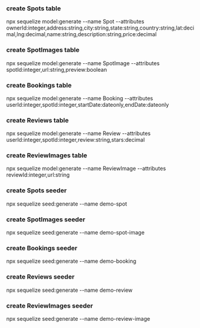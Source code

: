 ### create Spots table

npx sequelize model:generate --name Spot --attributes ownerId:integer,address:string,city:string,state:string,country:string,lat:decimal,lng:decimal,name:string,description:string,price:decimal

### create SpotImages table

npx sequelize model:generate --name SpotImage --attributes spotId:integer,url:string,preview:boolean

### create Bookings table

npx sequelize model:generate --name Booking --attributes userId:integer,spotId:integer,startDate:dateonly,endDate:dateonly

### create Reviews table

npx sequelize model:generate --name Review --attributes userId:integer,spotId:integer,review:string,stars:decimal

### create ReviewImages table

npx sequelize model:generate --name ReviewImage --attributes reviewId:integer,url:string

### create Spots seeder

npx sequelize seed:generate --name demo-spot

### create SpotImages seeder

npx sequelize seed:generate --name demo-spot-image

### create Bookings seeder

npx sequelize seed:generate --name demo-booking

### create Reviews seeder

npx sequelize seed:generate --name demo-review

### create ReviewImages seeder

npx sequelize seed:generate --name demo-review-image
